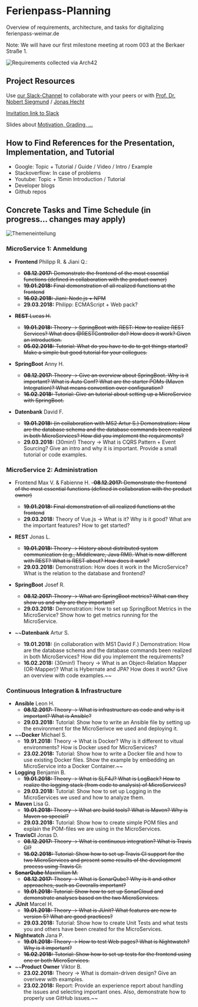 # Ferienpass-Planning
Overview of requirements, architecture, and tasks for digitalizing ferienpass-weimar.de

Note: We will have our first milestone meeting at room 003 at the Berkaer Straße 1.

![Requirements collected via Arch42](arch42.JPG)

## Project Resources

Use [our Slack-Channel](https://digital-bauhaus.slack.com) to collaborate with your peers or with [Prof. Dr. Nobert Siegmund](https://twitter.com/Norbsen) / [Jonas Hecht](https://twitter.com/jonashackt)

[Invitation link to Slack](https://join.slack.com/t/digital-bauhaus/shared_invite/enQtMjYxNzcyMjI5Nzk4LWNlNTc1MTljZDcyOWJjYjM1NmFiZDMyMDM3ZjI0MTRmZGFlOTk1MDY1ODZiM2MxNDY4NTBlM2JiYzQ5OGU3NDg)

Slides about [Motivation, Grading, ...](/slides/1_motivation.pdf)

## How to Find References for the Presentation, Implementation, and Tutorial
- Google: Topic + Tutorial / Guide / Video / Intro / Example
- Stackoverflow: In case of problems
- Youtube: Topic + 15min Introduction / Tutorial
- Developer blogs
- Github repos

## Concrete Tasks and Time Schedule (in progress... changes may apply)

![Themeneinteilung](einteilung.jpg)


### MicroService 1: Anmeldung
- **Frontend** Philipp R. & Jiani Q.:
  - ~~**08.12.2017:** Demonstrate the frontend of the most essential functions (defined in collaboration with the product owner)~~
  - ~~**19.01.2018:** Final demonstration of all realized functions at the frontend~~
  - ~~**16.02.2018:** Jiani: Node.js + NPM~~
  - **29.03.2018:** Philipp: ECMAScript + Web pack? 

- ~~**REST** Lucas	H.~~
  - ~~**19.01.2018:** Theory -> SpringBoot with REST: How to realize REST Services? What does @RESTController do? How does it work? Given an introduction.~~
  - ~~**05.02.2018:** Tutorial: What do you have to do to get things started? Make a simple but good tutorial for your collegues.~~
  
- **SpringBoot** Anny	H. 
  - ~~**08.12.2017:** Theory -> Give an overview about SpringBoot. Why is it important? What is Auto Conf? What are the starter POMs (Maven Integration)? What means convention over configuration?~~
  - ~~**16.02.2018:** Tutorial: Give an tutorial about setting up a MicroService with SpringBoot.~~
  
- **Datenbank** David	F. 
  - ~~**19.01.2018:** (in collaboration with MS2 Artur S.) Demonstration: How are the database schema and the database commands been realized in both MicroServices? How did you implement the requirements?~~
  - **29.03.2018:** (30min!) Theory -> What is CQRS Pattern + Event Sourcing? Give an intro and why it is important. Provide a small tutorial or code examples.

### MicroService 2: Administration
- Frontend Max	V. & Fabienne	H.
  ~~-**08.12.2017:** Demonstrate the frontend of the most essential functions (defined in collaboration with the product owner)~~
  - ~~**19.01.2018:** Final demonstration of all realized functions at the frontend~~
  - **29.03.2018:** Theory of Vue.js -> What is it? Why is it good? What are the important features? How to get started?

- **REST** Jonas	L. 
  - ~~**19.01.2018:** Theory -> History about distributed system communication (e.g., Middleware, Java RMI). What is now different with REST? What is REST about? How does it work?~~
  - **29.03.2018:** Demonstration: How does it work in the MicroService? What is the relation to the database and frontend?

- **SpringBoot** Josef	R. 
  - ~~**08.12.2017:** Theory -> What are SpringBoot metrics? What can they show us and why are they important?~~
  - **29.03.2018:** Demonstration: How to set up SpringBoot Metrics in the MicroService? Show how to get metrics running for the MicroService.

- ~~**Datenbank** Artur	S. 
  - **19.01.2018:** (in collaboration with MS1 David F.) Demonstration: How are the database schema and the database commands been realized in both MicroServices? How did you implement the requirements?
  - **16.02.2018:** (30min!) Theory -> What is an Object-Relation Mapper (OR-Mapper)? What is Hybernate and JPA? How does it work? Give an overview with code examples.~~

### Continuous Integration & Infrastructure
- **Ansible** Leon	H.
  - ~~**08.12.2017:** Theory ->  What is infrastructure as code and why is it important? What is Ansible?~~
  - **29.03.2018:** Tutorial: Show how to write an Ansible file by setting up the environment for the MicroSerivce we used and deploying it.
- ~~**Docker** Michael	S.
  - **19.91.2018:** Theory -> What is Docker? Why is it different to vitual environments? How is Docker used for MicroServices?
  - **23.02.2018:** Tutorial: Show how to write a Docker file and how to use existing Docker files. Show the example by embedding an MicroService into a Docker Container.~~
- **Logging** Benjamin	B.
  - ~~**19.01.2018:** Theory -> What is SLF4J? What is LogBack? How to realize the logging stack (from code to analysis) of MicroServices?~~
  - **29.03.2018:** Tutorial: Show how to set up Logging in the MicroServices we used and how to analyze them.
- **Maven** Lisa	G.
  - ~~**19.01.2018:** Theory -> What are build tools? What is Maven? Why is Maven so special?~~
  - **29.03.2018:** Tutorial: Show how to create simple POM files and explain the POM-files we are using in the MicroServices.
- **TravisCI** Jonas	D.
  - ~~**08.12.2017:** Theory -> What is continuous integration? What is Travis CI?~~
  - ~~**16.02.2018:** Tutorial: Show how to set up Travis CI support for the two MicroServices and present some results of the development process using Travis CI.~~
- ~~**SonarQube** Maximilian	M.~~
  - ~~**08.12.2017:** Theory -> What is SonarQube? Why is it and other approaches, such as Coveralls important?~~
  - ~~**19.01.2018:** Tutorial: Show how to set up SonarCloud and demonstrate analyses based on the two MicroServices.~~
- **JUnit** Marcel	H.
  - ~~**19.01.2018:** Theory -> What is JUnit? What features are new to version 5? What are good practices?~~
  - **29.03.2018:** Tutorial: Show how to create Unit Tests and what tests you and others have been created for the MicroServices.
- **Nightwatch** Jana	P.  
  - ~~**19.01.2018:** Theory -> How to test Web pages? What is Nightwatch? Why is it important?~~
  - ~~**16.02.2018:** Tutorial: Show how to set up tests for the frontend using one or both MicroServices.~~
- ~~**Product Owner** Viktor	B.
  - **23.02.2018:** Theory -> What is domain-driven design? Give an overivew with examples.
  - **23.02.2018:** Report: Provide an experience report about handling the issues and selecting important ones. Also, demonstrate how to properly use GitHub issues.~~
